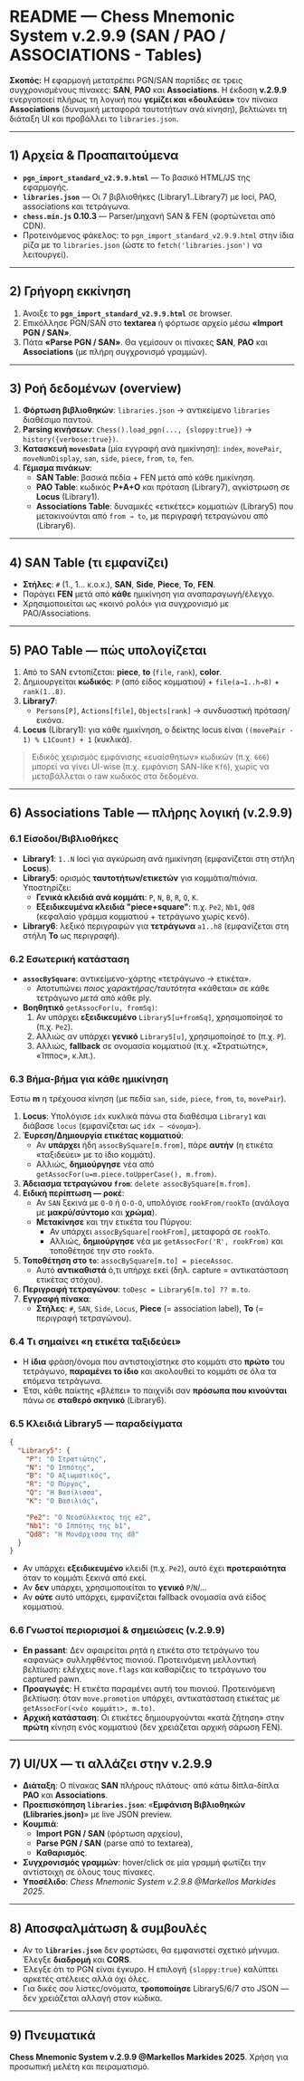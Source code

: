 # README — Chess Mnemonic System v.2.9.9 (SAN / PAO / ASSOCIATIONS - Tables)

**Σκοπός:** Η εφαρμογή μετατρέπει PGN/SAN παρτίδες σε τρεις συγχρονισμένους πίνακες: **SAN**, **PAO** και **Associations**. Η έκδοση **v.2.9.9** ενεργοποιεί πλήρως τη λογική που **γεμίζει και «δουλεύει»** τον πίνακα **Associations** (δυναμική μεταφορά ταυτοτήτων ανά κίνηση), βελτιώνει τη διάταξη UI και προβάλλει το `libraries.json`.

---

## 1) Αρχεία & Προαπαιτούμενα
- **`pgn_import_standard_v2.9.9.html`** — Το βασικό HTML/JS της εφαρμογής.
- **`libraries.json`** — Οι 7 βιβλιοθήκες (Library1..Library7) με loci, PAO, associations και τετράγωνα.
- **`chess.min.js` 0.10.3** — Parser/μηχανή SAN & FEN (φορτώνεται από CDN).
- Προτεινόμενος φάκελος: το `pgn_import_standard_v2.9.9.html` στην ίδια ρίζα με το `libraries.json` (ώστε το `fetch('libraries.json')` να λειτουργεί).

---

## 2) Γρήγορη εκκίνηση
1. Άνοιξε το **`pgn_import_standard_v2.9.9.html`** σε browser.
2. Επικόλλησε PGN/SAN στο **textarea** ή φόρτωσε αρχείο μέσω **«Import PGN / SAN»**.
3. Πάτα **«Parse PGN / SAN»**. Θα γεμίσουν οι πίνακες **SAN**, **PAO** και **Associations** (με πλήρη συγχρονισμό γραμμών).

---

## 3) Ροή δεδομένων (overview)
1. **Φόρτωση βιβλιοθηκών**: `libraries.json` → αντικείμενο `libraries` διαθέσιμο παντού.
2. **Parsing κινήσεων**: `Chess().load_pgn(..., {sloppy:true})` → `history({verbose:true})`.
3. **Κατασκευή `movesData`** (μία εγγραφή ανά ημικίνηση): `index`, `movePair`, `moveNumDisplay`, `san`, `side`, `piece`, `from`, `to`, `fen`.
4. **Γέμισμα πινάκων**: 
   - **SAN Table**: βασικά πεδία + FEN μετά από κάθε ημικίνηση.
   - **PAO Table**: κωδικός **P+A+O** και πρόταση (Library7), αγκίστρωση σε **Locus** (Library1).
   - **Associations Table**: δυναμικές «ετικέτες» κομματιών (Library5) που μετακινούνται από `from → to`, με περιγραφή τετραγώνου από (Library6).

---

## 4) SAN Table (τι εμφανίζει)
- **Στήλες**: `#` (1., 1... κ.ο.κ.), **SAN**, **Side**, **Piece**, **To**, **FEN**.
- Παράγει **FEN** μετά από **κάθε** ημικίνηση για αναπαραγωγή/έλεγχο.
- Χρησιμοποιείται ως «κοινό ρολόι» για συγχρονισμό με PAO/Associations.

---

## 5) PAO Table — πώς υπολογίζεται
1. Από το SAN εντοπίζεται: **piece**, **to** (`file`, `rank`), **color**.
2. Δημιουργείται **κωδικός**: `P` (από είδος κομματιού) + `file(a→1..h→8)` + `rank(1..8)`.
3. **Library7**:
   - `Persons[P]`, `Actions[file]`, `Objects[rank]` → συνδυαστική πρόταση/εικόνα.
4. **Locus** (Library1): για κάθε ημικίνηση, ο δείκτης locus είναι `((movePair - 1) % L1Count) + 1` (κυκλικά).

> Ειδικός χειρισμός εμφάνισης «ευαίσθητων» κωδικών (π.χ. `666`) μπορεί να γίνει UI-wise (π.χ. εμφάνιση SAN-like `Kf6`), χωρίς να μεταβάλλεται ο raw κωδικός στα δεδομένα.

---

## 6) Associations Table — πλήρης λογική (v.2.9.9)

### 6.1 Είσοδοι/Βιβλιοθήκες
- **Library1**: `1..N` loci για αγκύρωση ανά ημικίνηση (εμφανίζεται στη στήλη **Locus**).
- **Library5**: ορισμός **ταυτοτήτων/ετικετών** για κομμάτια/πιόνια. Υποστηρίζει:
  - **Γενικά κλειδιά ανά κομμάτι**: `P`, `N`, `B`, `R`, `Q`, `K`.
  - **Εξειδικευμένα κλειδιά "piece+square"**: π.χ. `Pe2`, `Nb1`, `Qd8` (κεφαλαίο γράμμα κομματιού + τετράγωνο χωρίς κενό).
- **Library6**: λεξικό περιγραφών για **τετράγωνα** `a1..h8` (εμφανίζεται στη στήλη **To** ως περιγραφή).

### 6.2 Εσωτερική κατάσταση
- **`assocBySquare`**: αντικείμενο-χάρτης «τετράγωνο → ετικέτα». 
  - Αποτυπώνει *ποιος χαρακτήρας/ταυτότητα* «κάθεται» σε κάθε τετράγωνο *μετά* από κάθε ply.
- **Βοηθητικό** `getAssocFor(u, fromSq)`:
  1. Αν υπάρχει **εξειδικευμένο** `Library5[u+fromSq]`, χρησιμοποίησέ το (π.χ. `Pe2`).
  2. Αλλιώς αν υπάρχει **γενικό** `Library5[u]`, χρησιμοποίησέ το (π.χ. `P`).
  3. Αλλιώς, **fallback** σε ονομασία κομματιού (π.χ. «Στρατιώτης», «Ίππος», κ.λπ.).

### 6.3 Βήμα-βήμα για κάθε ημικίνηση
Έστω **m** η τρέχουσα κίνηση (με πεδία `san`, `side`, `piece`, `from`, `to`, `movePair`).

1. **Locus**: Υπολόγισε `idx` κυκλικά πάνω στα διαθέσιμα `Library1` και διάβασε `locus` (εμφανίζεται ως `idx — <όνομα>`).
2. **Έυρεση/Δημιουργία ετικέτας κομματιού**:
   - Αν **υπάρχει** ήδη `assocBySquare[m.from]`, πάρε **αυτήν** (η ετικέτα «ταξιδεύει» με το ίδιο κομμάτι).
   - Αλλιώς, **δημιούργησε** νέα από `getAssocFor(u=m.piece.toUpperCase(), m.from)`.
3. **Άδειασμα τετραγώνου `from`**: `delete assocBySquare[m.from]`.
4. **Ειδική περίπτωση — ροκέ**:
   - Αν `SAN` ξεκινά με `O-O` ή `O-O-O`, υπολόγισε `rookFrom/rookTo` (ανάλογα με **μακρύ/σύντομο** και **χρώμα**).
   - **Μετακίνησε** και την ετικέτα του Πύργου: 
     - Αν υπάρχει `assocBySquare[rookFrom]`, μεταφορά σε `rookTo`.
     - Αλλιώς, **δημιούργησε** νέα με `getAssocFor('R', rookFrom)` και τοποθέτησέ την στο `rookTo`.
5. **Τοποθέτηση στο `to`**: `assocBySquare[m.to] = pieceAssoc`.
   - Αυτό **αντικαθιστά** ό,τι υπήρχε εκεί (δηλ. capture = αντικατάσταση ετικέτας στόχου).
6. **Περιγραφή τετραγώνου**: `toDesc = Library6[m.to] ?? m.to`.
7. **Εγγραφή πίνακα**: 
   - **Στήλες**: `#`, `SAN`, `Side`, `Locus`, **Piece** (= association label), **To** (= περιγραφή τετραγώνου).

### 6.4 Τι σημαίνει «η ετικέτα ταξιδεύει»
- Η **ίδια** φράση/όνομα που αντιστοιχίστηκε στο κομμάτι στο **πρώτο** του τετράγωνο, **παραμένει το ίδιο** και ακολουθεί το κομμάτι σε όλα τα επόμενα τετράγωνα.
- Έτσι, κάθε παίκτης «βλέπει» το παιχνίδι σαν **πρόσωπα που κινούνται** πάνω σε **σταθερό σκηνικό** (Library6).

### 6.5 Κλειδιά Library5 — παραδείγματα
```json
{
  "Library5": {
    "P": "Ο Στρατιώτης",
    "N": "Ο Ιππότης",
    "B": "Ο Αξιωματικός",
    "R": "Ο Πύργος",
    "Q": "Η Βασίλισσα",
    "K": "Ο Βασιλιάς",

    "Pe2": "Ο Νεοσύλλεκτος της e2",
    "Nb1": "Ο Ιππότης της b1",
    "Qd8": "Η Μονάρχισσα της d8"
  }
}
```
- Αν υπάρχει **εξειδικευμένο** κλειδί (π.χ. `Pe2`), αυτό έχει **προτεραιότητα** όταν το κομμάτι ξεκινά από εκεί.
- Αν **δεν** υπάρχει, χρησιμοποιείται το **γενικό** `P`/`N`/…
- Αν **ούτε** αυτό υπάρχει, εμφανίζεται fallback ονομασία ανά είδος κομματιού.

### 6.6 Γνωστοί περιορισμοί & σημειώσεις (v.2.9.9)
- **En passant**: Δεν αφαιρείται ρητά η ετικέτα στο τετράγωνο του «αφανώς» συλληφθέντος πιονιού. Προτεινόμενη μελλοντική βελτίωση: ελέγχεις `move.flags` και καθαρίζεις το τετράγωνο του captured pawn.
- **Προαγωγές**: Η ετικέτα παραμένει αυτή του πιονιού. Προτεινόμενη βελτίωση: όταν `move.promotion` υπάρχει, αντικατάσταση ετικέτας με `getAssocFor(<νέο κομμάτι>, m.to)`.
- **Αρχική κατάσταση**: Οι ετικέτες δημιουργούνται «κατά ζήτηση» στην **πρώτη** κίνηση ενός κομματιού (δεν χρειάζεται αρχική σάρωση FEN).

---

## 7) UI/UX — τι αλλάζει στην v.2.9.9
- **Διάταξη**: Ο πίνακας **SAN** πλήρους πλάτους· από κάτω δίπλα-δίπλα **PAO** και **Associations**.
- **Προεπισκόπηση `libraries.json`**: «**Εμφάνιση Βιβλιοθηκών (Llibraries.json)**» με live JSON preview.
- **Κουμπιά**: 
  - **Import PGN / SAN** (φόρτωση αρχείου),
  - **Parse PGN / SAN** (parse από το textarea),
  - **Καθαρισμός**.
- **Συγχρονισμός γραμμών**: hover/click σε μία γραμμή φωτίζει την αντίστοιχη σε όλους τους πίνακες.
- **Υποσέλιδο**: *Chess Mnemonic System v.2.9.8 @Markellos Markides 2025*.

---

## 8) Αποσφαλμάτωση & συμβουλές
- Αν το **`libraries.json`** δεν φορτώσει, θα εμφανιστεί σχετικό μήνυμα. Έλεγξε **διαδρομή** και **CORS**.
- Έλεγξε ότι το PGN είναι έγκυρο. Η επιλογή `{sloppy:true}` καλύπτει αρκετές ατέλειες αλλά όχι όλες.
- Για δικές σου λίστες/ονόματα, **τροποποίησε** Library5/6/7 στο JSON — δεν χρειάζεται αλλαγή στον κώδικα.

---

## 9) Πνευματικά
**Chess Mnemonic System v.2.9.9 @Markellos Markides 2025**. Χρήση για προσωπική μελέτη και πειραματισμό.
